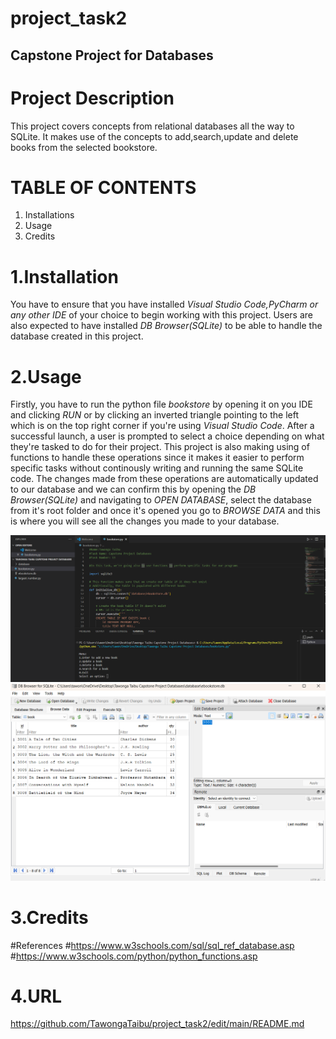 # project_task2
## Capstone Project for Databases

# Project Description
This project covers concepts from relational databases all the way to SQLite.
It makes use of the concepts to add,search,update and delete books from the
selected bookstore.

# TABLE OF CONTENTS 
1. Installations
2. Usage
2. Credits

# 1.Installation

You have to ensure that you have installed *Visual Studio Code,PyCharm or any other IDE* of
your choice to begin working with this project. Users are also expected to have installed 
*DB Browser(SQLite)* to be able to handle the database created in this project. 

# 2.Usage

Firstly, you have to run the python file *bookstore* by opening it on you IDE and clicking 
*RUN* or by clicking an inverted triangle pointing to the left which is on the top right corner
if you're using *Visual Studio Code*. After a successful launch, a user is prompted to select a choice 
depending on what they're tasked to do for their project. This project is also making using of 
functions to handle these operations since it makes it easier to perform specific tasks without 
continously writing and running the same SQLite code. The changes made from these operations are automatically
updated to our database and we can confirm this by opening the *DB Browser(SQLite)* and navigating to *OPEN DATABASE*,
select the database from it's root folder and once it's opened you go to *BROWSE DATA* and this is where you
will see all the changes you made to your database.

![Python Screenshot](https://github.com/TawongaTaibu/project_task2/blob/main/readme.png)
![DB Browser(SQLite) Screenshot](https://github.com/TawongaTaibu/project_task2/blob/main/readme2.png)

# 3.Credits
#References
#https://www.w3schools.com/sql/sql_ref_database.asp
#https://www.w3schools.com/python/python_functions.asp

# 4.URL
https://github.com/TawongaTaibu/project_task2/edit/main/README.md






